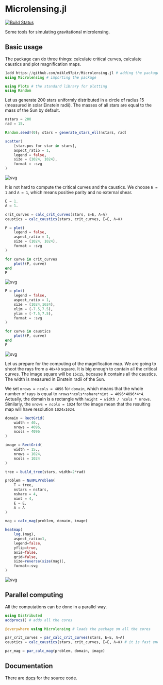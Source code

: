 
# Microlensing.jl
[![Build Status](https://travis-ci.com/mikle97pir/Microlensing.jl.svg?branch=master)](https://travis-ci.com/mikle97pir/Microlensing.jl)

Some tools for simulating gravitational microlensing.

## Basic usage
The package can do three things: calculate critical curves, calculate caustics and plot magnification maps.


```julia
]add https://github.com/mikle97pir/Microlensing.jl # adding the package
using Microlensing # importing the package
```


```julia
using Plots # the standard library for plotting
using Random
```

Let us generate 200 stars uniformly distributed in a circle of radius 15 (measured in solar Einstein radii). The masses of all stars are equal to the mass of the Sun by default.


```julia
nstars = 200
rad = 15.

Random.seed!(0); stars = generate_stars_ell(nstars, rad)

scatter(
    [star.pos for star in stars], 
    aspect_ratio = 1, 
    legend = false, 
    size = (1024, 1024),
    format = :svg
)
```




![svg](img/stars.svg)



It is not hard to compute the critical curves and the caustics. We choose `E = 1` and `Λ = 1`, which means positive parity and no external shear.


```julia
E = 1.
Λ = 1.

crit_curves = calc_crit_curves(stars, E=E, Λ=Λ)
caustics = calc_caustics(stars, crit_curves, E=E, Λ=Λ)
```


```julia
P = plot(
    legend = false, 
    aspect_ratio = 1, 
    size = (1024, 1024),
    format = :svg
)

for curve in crit_curves
    plot!(P, curve)
end
P
```




![svg](img/crit-curves.svg)




```julia
P = plot(
    legend = false, 
    aspect_ratio = 1, 
    size = (1024,1024), 
    xlim = (-7.5,7.5), 
    ylim = (-7.5,7.5), 
    format = :svg
)

for curve in caustics
    plot!(P, curve)
end
P
```




![svg](img/caustics.svg)



Let us prepare for the computing of the magnification map. We are going to shoot the rays from a `40x40` square. It is big enough to contain all the critical curves. The image square will be `15x15`, because it contains all the caustics. The width is measured in Einstein radii of the Sun.

We set `nrows = ncols = 4096` for `domain`, which means that the whole number of rays is equal to `nrows*ncols*nshare*nint = 4096*4096*4*4`. Actually, the domain is a rectangle with `height = width / ncols * nrows`. Similarly, the `nrows = ncols = 1024` for the image mean that the resulting map will have resolution `1024x1024`.


```julia
domain = RectGrid(
    width = 40.,
    nrows = 4096,
    ncols = 4096
)

image = RectGrid(
    width = 15.,
    nrows = 1024,
    ncols = 1024
)

tree = build_tree(stars, width=2*rad)

problem = NumMLProblem(
    T = tree,
    nstars = nstars,
    nshare = 4,
    nint = 4,
    E = E,
    Λ = Λ
)
```


```julia
mag = calc_mag(problem, domain, image)
```


```julia
heatmap(
    log.(mag), 
    aspect_ratio=1, 
    legend=false, 
    yflip=true, 
    axis=false, 
    grid=false, 
    size=reverse(size(mag)), 
    format=:svg
)
```




![svg](img/mag-map.svg)



## Parallel computing
All the computations can be done in a parallel way.


```julia
using Distributed
addprocs() # adds all the cores
```


```julia
@everywhere using Microlensing # loads the package on all the cores
```


```julia
par_crit_curves = par_calc_crit_curves(stars, E=E, Λ=Λ)
caustics = calc_caustics(stars, crit_curves, E=E, Λ=Λ) # it is fast enough on a single core
```


```julia
par_mag = par_calc_mag(problem, domain, image)
```

## Documentation

There are [docs](https://mikle97pir.github.io/Microlensing.jl/dev) for the source code.

